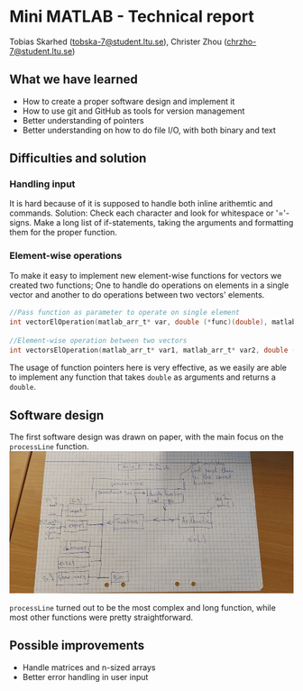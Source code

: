 # Mini MATLAB - Technical report

Tobias Skarhed (tobska-7@student.ltu.se), Christer Zhou (chrzho-7@student.ltu.se)

## What we have learned

- How to create a proper software design and implement it
- How to use git and GitHub as tools for version management
- Better understanding of pointers
- Better understanding on how to do file I/O, with both binary and text

## Difficulties and solution

### Handling input

It is hard because of it is supposed to handle both inline arithemtic and commands.
Solution: Check each character and look for whitespace or '='-signs. Make a long list of if-statements, taking the arguments and formatting them for the proper function.

### Element-wise operations

To make it easy to implement new element-wise functions for vectors we created two functions; One to handle do operations on elements in a single vector and another to do operations between two vectors' elements.

```c
//Pass function as parameter to operate on single element
int vectorElOperation(matlab_arr_t* var, double (*func)(double), matlab_arr_t* result);

//Element-wise operation between two vectors
int vectorsElOperation(matlab_arr_t* var1, matlab_arr_t* var2, double (*func)(double, double), matlab_arr_t* result);

```

The usage of function pointers here is very effective, as we easily are able to implement any function that takes `double` as arguments and returns a `double`.

## Software design

The first software design was drawn on paper, with the main focus on the `processLine` function.
![Design](images/design.jpg)

`processLine` turned out to be the most complex and long function, while most other functions were pretty straightforward.

## Possible improvements

- Handle matrices and n-sized arrays
- Better error handling in user input